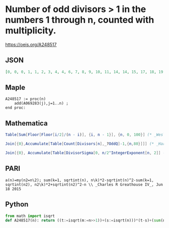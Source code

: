 # Number of odd divisors \> 1 in the numbers 1 through n, counted with multiplicity\.
https://oeis.org/A248517
## JSON
```JSON
[0, 0, 0, 1, 1, 2, 3, 4, 4, 6, 7, 8, 9, 10, 11, 14, 14, 15, 17, 18, 19, 22, 23, 24, 25, 27, 28, 31, 32, 33, 36, 37, 37, 40, 41, 44, 46, 47, 48, 51, 52, 53, 56, 57, 58, 63, 64, 65, 66, 68, 70, 73, 74, 75, 78, 81, 82, 85, 86, 87, 90, 91, 92, 97, 97, 100, 103, 104, 105, 108, 111]
```
## Maple
```Maple
A248517 := proc(n)
    add(A069283(j),j=1..n) ;
end proc:
```
## Mathematica
```Mathematica
Table[Sum[Floor[Floor[i/2]/(n - i)], {i, n - 1}], {n, 0, 100}] (* _Wesley Ivan Hurt_, Jan 30 2016 *)
```
```Mathematica
Join[{0},Accumulate[Table[Count[Divisors[n],_?OddQ]-1,{n,80}]]] (* _Harvey P. Dale_, Jan 06 2019 *)
```
```Mathematica
Join[{0}, Accumulate[Table[DivisorSigma[0, n/2^IntegerExponent[n, 2]] - 1, {n, 1, 100}]]] (* _Amiram Eldar_, Jul 10 2022 *)
```
## PARI
```PARI
a(n)=my(n2=n\2); sum(k=1, sqrtint(n), n\k)*2-sqrtint(n)^2-sum(k=1, sqrtint(n2), n2\k)*2+sqrtint(n2)^2-n \\ _Charles R Greathouse IV_, Jun 18 2015
```
## Python
```Python
from math import isqrt
def A248517(n): return ((t:=isqrt(m:=n>>1))+(s:=isqrt(n)))*(t-s)+(sum(n//k for k in range(1,s+1))-sum(m//k for k in range(1,t+1))<<1)-n # _Chai Wah Wu_, Oct 23 2023
```
